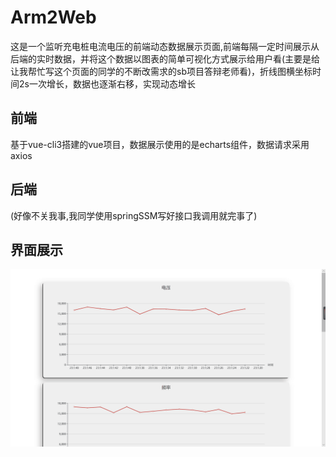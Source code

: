 # Arm2Web
这是一个监听充电桩电流电压的前端动态数据展示页面,前端每隔一定时间展示从后端的实时数据，并将这个数据以图表的简单可视化方式展示给用户看(主要是给让我帮忙写这个页面的同学的不断改需求的sb项目答辩老师看)，折线图横坐标时间2s一次增长，数据也逐渐右移，实现动态增长
## 前端
>
基于vue-cli3搭建的vue项目，数据展示使用的是echarts组件，数据请求采用axios
>
## 后端
>
(好像不关我事,我同学使用springSSM写好接口我调用就完事了)
>
## 界面展示
![数据展示图](https://github.com/BBiiaoao/Arm2Web/blob/master/screenShot/webShow.jpg "数据展示图")
